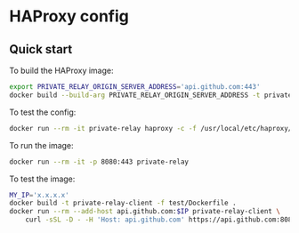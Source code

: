 # HAProxy config

## Quick start

To build the HAProxy image:

```bash
export PRIVATE_RELAY_ORIGIN_SERVER_ADDRESS='api.github.com:443'
docker build --build-arg PRIVATE_RELAY_ORIGIN_SERVER_ADDRESS -t private-relay
```

To test the config:

```bash
docker run --rm -it private-relay haproxy -c -f /usr/local/etc/haproxy/haproxy.cfg
```

To run the image:

```bash
docker run --rm -it -p 8080:443 private-relay
```

To test the image:

```bash
MY_IP='x.x.x.x'
docker build -t private-relay-client -f test/Dockerfile .
docker run --rm --add-host api.github.com:$IP private-relay-client \
    curl -sSL -D - -H 'Host: api.github.com' https://api.github.com:8080
```
